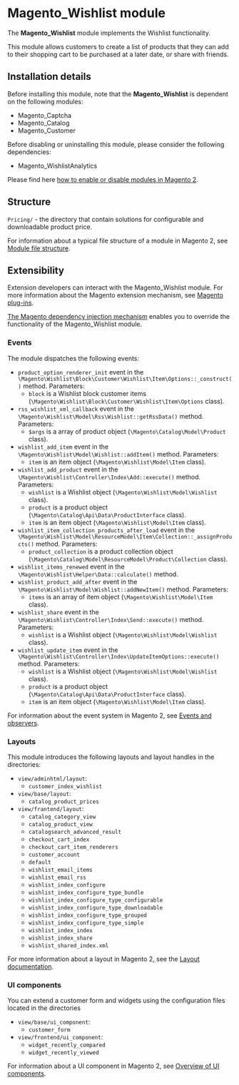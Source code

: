 # Magento_Wishlist module

The **Magento_Wishlist** module implements the Wishlist functionality.

This module allows customers to create a list of products that they can add to their shopping cart to be purchased at a later date, or share with friends.

## Installation details

Before installing this module, note that the **Magento_Wishlist** is dependent on the following modules:

- Magento_Captcha
- Magento_Catalog
- Magento_Customer

Before disabling or uninstalling this module, please consider the following dependencies:

- Magento_WishlistAnalytics

Please find here [how to enable or disable modules in Magento 2](https://devdocs.magento.com/guides/v2.4/install-gde/install/cli/install-cli-subcommands-enable.html).

## Structure

`Pricing/` - the directory that contain solutions for configurable and downloadable product price.

For information about a typical file structure of a module in Magento 2, see [Module file structure](https://devdocs.magento.com/guides/v2.4/extension-dev-guide/build/module-file-structure.html#module-file-structure).

## Extensibility

Extension developers can interact with the Magento_Wishlist module. For more information about the Magento extension mechanism, see [Magento plug-ins](https://devdocs.magento.com/guides/v2.4/extension-dev-guide/plugins.html).

[The Magento dependency injection mechanism](https://devdocs.magento.com/guides/v2.4/extension-dev-guide/depend-inj.html) enables you to override the functionality of the Magento_Wishlist module.

### Events

The module dispatches the following events:

- `product_option_renderer_init` event in the `\Magento\Wishlist\Block\Customer\Wishlist\Item\Options::_construct()` method. Parameters:
    - `block` is a Wishlist block customer items (`\Magento\Wishlist\Block\Customer\Wishlist\Item\Options` class).
- `rss_wishlist_xml_callback` event in the `\Magento\Wishlist\Model\Rss\Wishlist::getRssData()` method. Parameters:
    - `$args` is a array of product object (`\Magento\Catalog\Model\Product` class).
- `wishlist_add_item` event in the `\Magento\Wishlist\Model\Wishlist::addItem()` method. Parameters:
    - `item` is an item object (`\Magento\Wishlist\Model\Item` class).
- `wishlist_add_product` event in the `\Magento\Wishlist\Controller\Index\Add::execute()` method. Parameters:
    - `wishlist` is a Wishlist object (`\Magento\Wishlist\Model\Wishlist` class).
    - `product` is a product object (`\Magento\Catalog\Api\Data\ProductInterface` class).
    - `item` is an item object (`\Magento\Wishlist\Model\Item` class).
- `wishlist_item_collection_products_after_load` event in the `\Magento\Wishlist\Model\ResourceModel\Item\Collection::_assignProducts()` method. Parameters:
    - `product_collection` is a product collection object (`\Magento\Catalog\Model\ResourceModel\Product\Collection` class).
- `wishlist_items_renewed` event in the `\Magento\Wishlist\Helper\Data::calculate()` method.
- `wishlist_product_add_after` event in the `\Magento\Wishlist\Model\Wishlist::addNewItem()` method. Parameters:
    - `items` is an array of item object (`\Magento\Wishlist\Model\Item` class).
- `wishlist_share` event in the `\Magento\Wishlist\Controller\Index\Send::execute()` method. Parameters:
    - `wishlist` is a Wishlist object (`\Magento\Wishlist\Model\Wishlist` class).
- `wishlist_update_item` event in the `\Magento\Wishlist\Controller\Index\UpdateItemOptions::execute()` method. Parameters:
    - `wishlist` is a Wishlist object (`\Magento\Wishlist\Model\Wishlist` class).
    - `product` is a product object (`\Magento\Catalog\Api\Data\ProductInterface` class).
    - `item` is an item object (`\Magento\Wishlist\Model\Item` class).

For information about the event system in Magento 2, see [Events and observers](https://devdocs.magento.com/guides/v2.4/extension-dev-guide/events-and-observers.html#events).

### Layouts

This module introduces the following layouts and layout handles in the directories:

- `view/adminhtml/layout`:
    - `customer_index_wishlist`
- `view/base/layout`:
    - `catalog_product_prices`
- `view/frantend/layout`:
    - `catalog_category_view`
    - `catalog_product_view`
    - `catalogsearch_advanced_result`
    - `checkout_cart_index`
    - `checkout_cart_item_renderers`
    - `customer_account`
    - `default`
    - `wishlist_email_items`
    - `wishlist_email_rss`
    - `wishlist_index_configure`
    - `wishlist_index_configure_type_bundle`
    - `wishlist_index_configure_type_configurable`
    - `wishlist_index_configure_type_downloadable`
    - `wishlist_index_configure_type_grouped`
    - `wishlist_index_configure_type_simple`
    - `wishlist_index_index`
    - `wishlist_index_share`
    - `wishlist_shared_index.xml`
    
For more information about a layout in Magento 2, see the [Layout documentation](https://devdocs.magento.com/guides/v2.4/frontend-dev-guide/layouts/layout-overview.html).

### UI components

You can extend a customer form and widgets using the configuration files located in the directories 
- `view/base/ui_component`:
    - `customer_form`
- `view/frontend/ui_component`:
    - `widget_recently_compared`
    - `widget_recently_viewed`

For information about a UI component in Magento 2, see [Overview of UI components](https://devdocs.magento.com/guides/v2.4/ui_comp_guide/bk-ui_comps.html).
